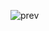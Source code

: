 
![prev](https://user-images.githubusercontent.com/79140944/169988886-f00ad528-ab32-4cef-8be3-3a2d7ac225ce.png)
